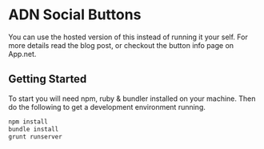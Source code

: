 # ADN Social Buttons

You can use the hosted version of this instead of running it your self. For more details read the blog post, or checkout the button info page on App.net.

## Getting Started

To start you will need npm, ruby & bundler installed on your machine. Then do the following to get a development environment running.

```sh
npm install
bundle install
grunt runserver
```